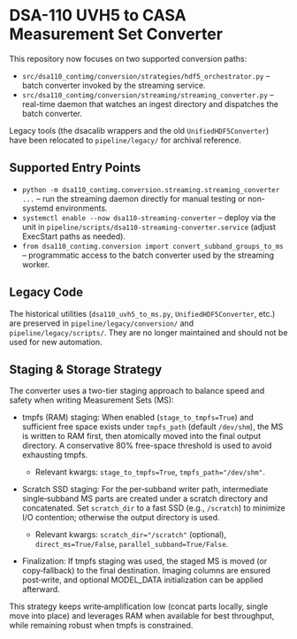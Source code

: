 # DSA-110 UVH5 to CASA Measurement Set Converter

This repository now focuses on two supported conversion paths:

- `src/dsa110_contimg/conversion/strategies/hdf5_orchestrator.py` – batch converter invoked by the streaming service.
- `src/dsa110_contimg/conversion/streaming/streaming_converter.py` – real-time daemon that watches an ingest directory and dispatches the batch converter.

Legacy tools (the dsacalib wrappers and the old `UnifiedHDF5Converter`) have been relocated to `pipeline/legacy/` for archival reference.

## Supported Entry Points

- `python -m dsa110_contimg.conversion.streaming.streaming_converter ...` – run the streaming daemon directly for manual testing or non-systemd environments.
- `systemctl enable --now dsa110-streaming-converter` – deploy via the unit in `pipeline/scripts/dsa110-streaming-converter.service` (adjust ExecStart paths as needed).
- `from dsa110_contimg.conversion import convert_subband_groups_to_ms` – programmatic access to the batch converter used by the streaming worker.

## Legacy Code

The historical utilities (`dsa110_uvh5_to_ms.py`, `UnifiedHDF5Converter`, etc.) are preserved in `pipeline/legacy/conversion/` and `pipeline/legacy/scripts/`. They are no longer maintained and should not be used for new automation.

## Staging & Storage Strategy

The converter uses a two-tier staging approach to balance speed and safety when writing Measurement Sets (MS):

- tmpfs (RAM) staging: When enabled (`stage_to_tmpfs=True`) and sufficient free space exists under `tmpfs_path` (default `/dev/shm`), the MS is written to RAM first, then atomically moved into the final output directory. A conservative 80% free-space threshold is used to avoid exhausting tmpfs.
  - Relevant kwargs: `stage_to_tmpfs=True`, `tmpfs_path="/dev/shm"`.

- Scratch SSD staging: For the per‑subband writer path, intermediate single‑subband MS parts are created under a scratch directory and concatenated. Set `scratch_dir` to a fast SSD (e.g., `/scratch`) to minimize I/O contention; otherwise the output directory is used.
  - Relevant kwargs: `scratch_dir="/scratch"` (optional), `direct_ms=True/False`, `parallel_subband=True/False`.

- Finalization: If tmpfs staging was used, the staged MS is moved (or copy‑fallback) to the final destination. Imaging columns are ensured post‑write, and optional MODEL_DATA initialization can be applied afterward.

This strategy keeps write‑amplification low (concat parts locally, single move into place) and leverages RAM when available for best throughput, while remaining robust when tmpfs is constrained.
